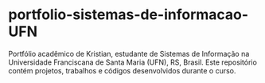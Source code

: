 # portfolio-sistemas-de-informacao-UFN
Portfólio acadêmico de Kristian, estudante de Sistemas de Informação na Universidade Franciscana de Santa Maria (UFN), RS, Brasil. Este repositório contém projetos, trabalhos e códigos desenvolvidos durante o curso.
